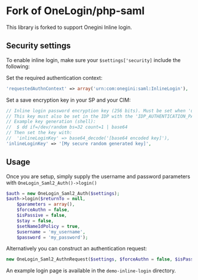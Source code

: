 # Fork of OneLogin/php-saml

This library is forked to support Onegini Inline login.

## Security settings

To enable inline login, make sure your `$settings['security]` include the following:

Set the required authentication context:
```php
'requestedAuthnContext' => array('urn:com:onegini:saml:InlineLogin'),
```

Set a save encryption key in your SP and your CIM:
```php
// Inline login password encryption key (256 bits). Must be set when 'using urn:com:onegini:saml:InlineLogin' auth context.
// This key must also be set in the IDP with the 'IDP_AUTHENTICATION_PASSWORD_ENCRYPTION_KEY' env variable
// Example key generation (shell):
//  $ dd if=/dev/random bs=32 count=1 | base64
// Then set the key with:
//  'inlineLoginKey' => base64_decode('[base64 encoded key]'),
'inlineLoginKey' => '[My secure random generated key]',
```

## Usage

Once you are setup, simply supply the username and password parameters with `OneLogin_Saml2_Auth()->login()`

```php
$auth = new OneLogin_Saml2_Auth($settings);
$auth->login($returnTo = null,
    $parameters = array(),
    $forceAuthn = false,
    $isPassive = false,
    $stay = false,
    $setNameIdPolicy = true,
    $username = 'my_username',
    $password = 'my_password');
```

Alternatively you can construct an authentication request:
```php
new OneLogin_Saml2_AuthnRequest($settings, $forceAuthn = false, $isPassive = false, $setNameIdPolicy = true, $username = 'my_username', $password = 'my_password');
```

An example login page is available in the `demo-inline-login` directory.
